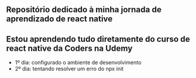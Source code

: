 ## Repositório dedicado à minha jornada de aprendizado de react native

## Estou aprendendo tudo diretamente do curso de react native da Coders na Udemy

- 1º dia: configurado o ambiente de desenvolvimento
- 2º dia: tentando resolver um erro do npx init